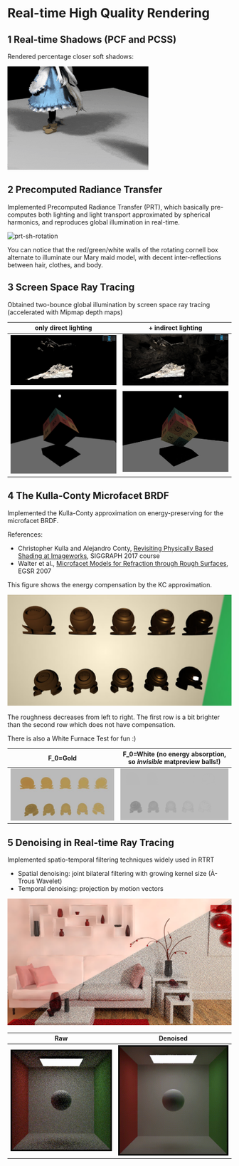 # Real-time High Quality Rendering

## 1 Real-time Shadows (PCF and PCSS)

Rendered percentage closer soft shadows:

![pcss](hw1/images/bonus.gif)

## 2 Precomputed Radiance Transfer

Implemented Precomputed Radiance Transfer (PRT), which basically pre-computes both lighting and light transport approximated by spherical harmonics, and reproduces global illumination in real-time.

![prt-sh-rotation](hw2/images/PRT_Rotation_cornellbox.gif)

You can notice that the red/green/white walls of the rotating cornell box alternate to illuminate our Mary maid model, with decent inter-reflections between hair, clothes, and body.

## 3 Screen Space Ray Tracing

Obtained two-bounce global illumination by screen space ray tracing (accelerated with Mipmap depth maps)

| only direct lighting                        | + indirect lighting                          |
| ------------------------------------------- | -------------------------------------------- |
| ![only_direct](hw3/images/cave_direct.jpg)  | ![indirect](hw3/images/cave_indirect1.0.jpg) |
| ![only_direct](hw3/images/cube2_direct.jpg) | ![indirect](hw3/images/cube2_indirect.jpg)   |

## 4 The Kulla-Conty Microfacet BRDF

Implemented the Kulla-Conty approximation on energy-preserving for the microfacet BRDF.

References:

- Christopher Kulla and Alejandro Conty, [Revisiting Physically Based Shading at Imageworks](https://fpsunflower.github.io/ckulla/data/s2017_pbs_imageworks_slides_v2.pdf), SIGGRAPH 2017 course
- Walter et al., [Microfacet Models for Refraction through Rough Surfaces](https://www.graphics.cornell.edu/~bjw/microfacetbsdf.pdf), EGSR 2007

This figure shows the energy compensation by the KC approximation.

![KullaConty](hw4/images/KullaConty.jpg)

The roughness decreases from left to right. The first row is a bit brighter than the second row which does not have compensation.

There is also a White Furnace Test for fun :)

| F_0=Gold                        | F_0=White (no energy absorption, so *invisible* matpreview balls!) |
| --------------------------------- | -------------------------------------------------------------------- |
| ![gold](hw4/images/WFT-Gold.jpg) | ![1.0](hw4/images/white-furnace-test.gif)                        |

## 5 Denoising in Real-time Ray Tracing

Implemented spatio-temporal filtering techniques widely used in RTRT

- Spatial denoising: joint bilateral filtering with growing kernel size (À-Trous Wavelet)
- Temporal denoising: projection by motion vectors

![room-diff](hw5/results/room-diff.jpg)

| Raw                                 | Denoised                                 |
| ----------------------------------- | ---------------------------------------- |
| ![box-raw](hw5/results/box-raw.gif) | ![box-raw](hw5/results/box-filtered.gif) |
